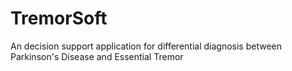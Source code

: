 # TremorSoft
An decision support application for differential diagnosis between Parkinson's Disease and Essential Tremor
